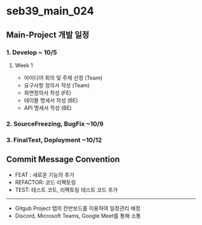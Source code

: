 # seb39_main_024

## Main-Project 개발 일정
### 1. Develop ~ 10/5
  1. Week 1
    
      - 아이디어 회의 및 주제 선정 (Team)
      - 요구사항 정의서 작성 (Team)
      - 화면정의서 작성 (FE)
      - 테이블 명세서 작성 (BE)
      - API 명세서 작성 (BE)
### 2. SourceFreezing, BugFix ~10/9
### 3. FinalTest, Deployment ~10/12


## Commit Message Convention
- FEAT : 새로운 기능의 추가
- REFACTOR: 코드 리펙토링
- TEST: 테스트 코트, 리펙토링 테스트 코드 추가

***
- Gitgub Project 탭의 칸반보드를 이용하여 일정관리 예정
- Discord, Microsoft Teams, Google Meet를 통해 소통
